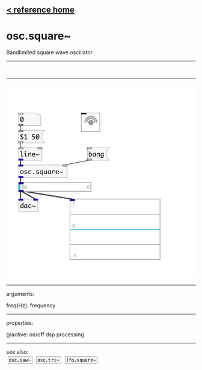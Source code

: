 [< reference home](index.html)
---

# osc.square~


Bandlimited square wave oscillator

---

<br>


---


![example](examples/osc.square~-example.jpg)

---
arguments:

freq(Hz): frequency<br>

---
properties:

@active: on/off dsp
            processing<br>

---
see also:<br>
[![osc.saw~](img/object_osc.saw~.png)](osc.saw~.html)
[![osc.tri~](img/object_osc.tri~.png)](osc.tri~.html)
[![lfo.square~](img/object_lfo.square~.png)](lfo.square~.html)
